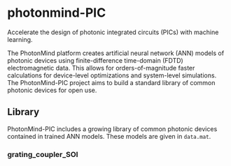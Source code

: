 # photonmind-PIC
Accelerate the design of photonic integrated circuits (PICs) with machine learning.

The PhotonMind platform creates artificial neural network (ANN) models of photonic devices using finite-difference time-domain (FDTD) electromagnetic data. This allows for orders-of-magnitude faster calculations for device-level optimizations and system-level simulations. The PhotonMind-PIC project aims to build a standard library of common photonic devices for open use.

## Library
PhotonMind-PIC includes a growing library of common photonic devices contained in trained ANN models. These models are given in `data.mat`.

### grating_coupler_SOI
